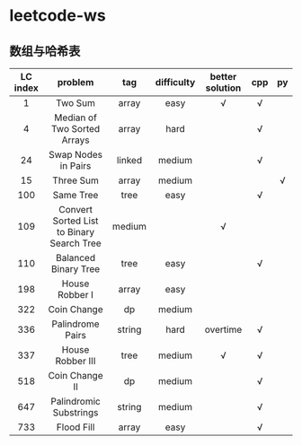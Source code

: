 # leetcode-ws

## 数组与哈希表
LC index|problem|tag|difficulty|better solution|cpp|py|
:-:|:-:|:-:|:-:|:-:|:-:|:-:
1|Two Sum|array|easy|√|√|
4|Median of Two Sorted Arrays|array|hard||√|
24|Swap Nodes in Pairs|linked|medium||√|
15|Three Sum|array|medium|||√
100|Same Tree|tree|easy||√|
109|Convert Sorted List to Binary Search Tree|medium||√|
110|Balanced Binary Tree|tree|easy||√|
198|House Robber I|array|easy|||
322|Coin Change|dp|medium|||
336|Palindrome Pairs|string|hard|overtime|√|
337|House Robber III|tree|medium|√|√|
518|Coin Change II|dp|medium||√|
647|Palindromic Substrings|string|medium||√|
733|Flood Fill|array|easy||√|
